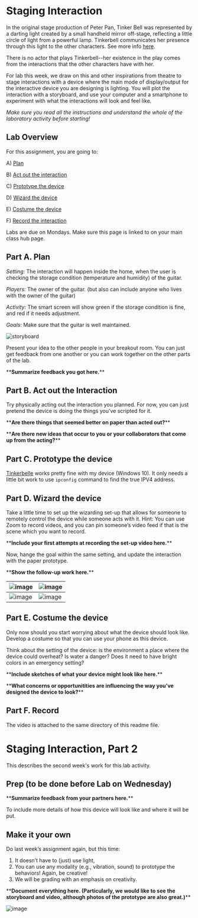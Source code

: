 

# Staging Interaction

In the original stage production of Peter Pan, Tinker Bell was represented by a darting light created by a small handheld mirror off-stage, reflecting a little circle of light from a powerful lamp. Tinkerbell communicates her presence through this light to the other characters. See more info [here](https://en.wikipedia.org/wiki/Tinker_Bell). 

There is no actor that plays Tinkerbell--her existence in the play comes from the interactions that the other characters have with her.

For lab this week, we draw on this and other inspirations from theatre to stage interactions with a device where the main mode of display/output for the interactive device you are designing is lighting. You will plot the interaction with a storyboard, and use your computer and a smartphone to experiment with what the interactions will look and feel like. 

_Make sure you read all the instructions and understand the whole of the laboratory activity before starting!_


## Lab Overview
For this assignment, you are going to:

A) [Plan](#part-a-plan) 

B) [Act out the interaction](#part-b-act-out-the-interaction) 

C) [Prototype the device](#part-c-prototype-the-device)

D) [Wizard the device](#part-d-wizard-the-device) 

E) [Costume the device](#part-e-costume-the-device)

F) [Record the interaction](#part-f-record)

Labs are due on Mondays. Make sure this page is linked to on your main class hub page.

## Part A. Plan 

_Setting:_ The interaction will happen inside the home, when the user is checking the storage condition (temperature and humidity) of the guitar.

_Players:_ The owner of the guitar. (but also can include anyone who lives with the owner of the guitar)

_Activity:_ The smart screen will show green if the storage condition is fine, and red if it needs adjustment.

_Goals:_ Make sure that the guitar is well maintained.


![storyboard](https://user-images.githubusercontent.com/26131764/132265302-28b32252-57f9-4fb7-9c96-e73d926f4fa0.png)


Present your idea to the other people in your breakout room. You can just get feedback from one another or you can work together on the other parts of the lab.

\*\***Summarize feedback you got here.**\*\*


## Part B. Act out the Interaction

Try physically acting out the interaction you planned. For now, you can just pretend the device is doing the things you’ve scripted for it. 

\*\***Are there things that seemed better on paper than acted out?**\*\*

\*\***Are there new ideas that occur to you or your collaborators that come up from the acting?**\*\*


## Part C. Prototype the device

[Tinkerbelle](https://github.com/FAR-Lab/tinkerbelle) works pretty fine with my device (Windows 10). It only needs a little bit work to use `ipconfig` command to find the true IPV4 address.


## Part D. Wizard the device
Take a little time to set up the wizarding set-up that allows for someone to remotely control the device while someone acts with it. Hint: You can use Zoom to record videos, and you can pin someone’s video feed if that is the scene which you want to record. 

\*\***Include your first attempts at recording the set-up video here.**\*\*

Now, hange the goal within the same setting, and update the interaction with the paper prototype. 

\*\***Show the follow-up work here.**\*\*

![image](https://user-images.githubusercontent.com/26131764/132356262-407492f4-f736-4061-9c4d-989d21cc4975.png) | ![image](https://user-images.githubusercontent.com/26131764/132356299-27dd46a6-1ad6-46b9-b021-815635fd16c2.png) 
---------|----------
 ![image](https://user-images.githubusercontent.com/26131764/132356370-51e588a7-1574-423d-9ac4-22f3aeefca42.png) | ![image](https://user-images.githubusercontent.com/26131764/132356413-81a7ab48-d405-4de2-80b1-e703209b374f.png) 


## Part E. Costume the device

Only now should you start worrying about what the device should look like. Develop a costume so that you can use your phone as this device.

Think about the setting of the device: is the environment a place where the device could overheat? Is water a danger? Does it need to have bright colors in an emergency setting?

\*\***Include sketches of what your device might look like here.**\*\*

\*\***What concerns or opportunitities are influencing the way you've designed the device to look?**\*\*


## Part F. Record

The video is attached to the same directory of this readme file.


# Staging Interaction, Part 2 

This describes the second week's work for this lab activity.


## Prep (to be done before Lab on Wednesday)

\*\***Summarize feedback from your partners here.**\*\*

To include more details of how this device will look like and where it will be put.

## Make it your own

Do last week’s assignment again, but this time: 
1) It doesn’t have to (just) use light, 
2) You can use any modality (e.g., vibration, sound) to prototype the behaviors! Again, be creative!
3) We will be grading with an emphasis on creativity. 

\*\***Document everything here. (Particularly, we would like to see the storyboard and video, although photos of the prototype are also great.)**\*\*

![image](https://user-images.githubusercontent.com/26131764/133172868-b00700b2-d455-4548-81ee-71dafb943136.png)

